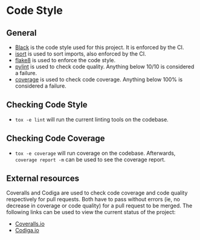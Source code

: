 # Code Style

## General

* [Black](https://black.readthedocs.io/en/stable/) is the code style used for this project. It is enforced by the CI.
* [isort](https://pycqa.github.io/isort/) is used to sort imports, also enforced by the CI.
* [flake8](https://flake8.pycqa.org/en/latest/) is used to enforce the code style.
* [pylint](https://pylint.org/) is used to check code quality. Anything below 10/10 is considered a failure.
* [coverage](https://coverage.readthedocs.io/en/latest/) is used to check code coverage. Anything below 100% is considered a failure.

## Checking Code Style

* `tox -e lint` will run the current linting tools on the codebase.

## Checking Code Coverage

* `tox -e coverage` will run coverage on the codebase. Afterwards, `coverage report -m` can be used to see the coverage report.

## External resources

Coveralls and Codiga are used to check code coverage and code quality respectively for pull requests. Both have to pass without errors (ie, no decrease in coverage or code quality) for a pull request to be merged. The following links can be used to view the current status of the project:

* [Coveralls.io](https://coveralls.io/github/hubuum/hubuum?branch=main)
* [Codiga.io](https://app.codiga.io/hub/project/35582/hubuum)
  